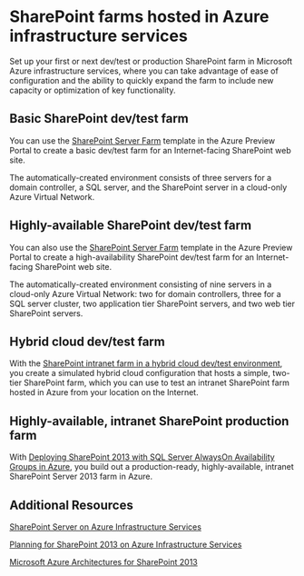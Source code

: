 <properties 
	pageTitle="SharePoint farms hosted in Azure infrastructure services" 
	description="Get to the key topics that describe how to set up a dev/test or production SharePoint 2013 farm in Azure infrastructure services." 
	documentationCenter="" 
	services="virtual-machines"
	authors="JoeDavies-MSFT" 
	manager="timlt" 
	editor=""/>

<tags 
	ms.service="virtual-machines" 
	ms.workload="infrastructure-services" 
	ms.tgt_pltfrm="na" 
	ms.devlang="na" 
	ms.topic="article" 
	ms.date="04/06/2015" 
	ms.author="josephd"/>

# SharePoint farms hosted in Azure infrastructure services

Set up your first or next dev/test or production SharePoint farm in Microsoft Azure infrastructure services, where you can take advantage of ease of configuration and the ability to quickly expand the farm to include new capacity or optimization of key functionality. 

## Basic SharePoint dev/test farm 

You can use the [SharePoint Server Farm](virtual-machines-sharepoint-farm-azure-preview.md) template in the Azure Preview Portal to create a basic dev/test farm for an Internet-facing SharePoint web site.

The automatically-created environment consists of three servers for a domain controller, a SQL server, and the SharePoint server in a cloud-only Azure Virtual Network.

## Highly-available SharePoint dev/test farm

You can also use the [SharePoint Server Farm](virtual-machines-sharepoint-farm-azure-preview.md) template in the Azure Preview Portal to create a high-availability SharePoint dev/test farm for an Internet-facing SharePoint web site.

The automatically-created environment consisting of nine servers in a cloud-only Azure Virtual Network: two for domain controllers, three for a SQL server cluster, two application tier SharePoint servers, and two web tier SharePoint servers.

## Hybrid cloud dev/test farm

With the [SharePoint intranet farm in a hybrid cloud dev/test environment](virtual-networks-setup-sharepoint-hybrid-cloud-testing.md), you create a simulated hybrid cloud configuration that hosts a simple, two-tier SharePoint farm, which you can use to test an intranet SharePoint farm hosted in Azure from your location on the Internet.

## Highly-available, intranet SharePoint production farm

With [Deploying SharePoint 2013 with SQL Server AlwaysOn Availability Groups in Azure](https://msdn.microsoft.com/library/dn275959.aspx), you build out a production-ready, highly-available, intranet SharePoint Server 2013 farm in Azure.

## Additional Resources

[SharePoint Server on Azure Infrastructure Services](https://msdn.microsoft.com/library/dn275955.aspx)

[Planning for SharePoint 2013 on Azure Infrastructure Services](https://msdn.microsoft.com/library/dn275958.aspx)

[Microsoft Azure Architectures for SharePoint 2013](https://technet.microsoft.com/library/dn635309.aspx)
